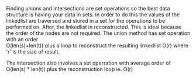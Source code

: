 Finding unions and intersections are set operations so the best data structure is having your data in sets.
In order to do this the values of the linkedlist are traversed and stored in a  set for the operations to be performed on.
After, the linkedlist in reconstructed. This is ideal because the order of the nodes are not required.
The union method has set operation with an order 	
O(len(s)+len(t)) plus a loop to reconstruct the resulting linkedlist O(r) where 'r' is the size of result.

The intersection also involves a set operration with average order of O(len(s) * len(t)) plus the reconstruction loop ie. O(r)